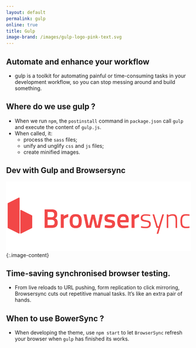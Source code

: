 ```yaml
---
layout: default
permalink: gulp
online: true
title: Gulp
image-brand: /images/gulp-logo-pink-text.svg
---
```

## Automate and enhance your workflow

* gulp is a toolkit for automating painful or time-consuming tasks in your development workflow, so you can stop messing around and build something.

## Where do we use gulp ?

* When we run `npm`, the `postinstall` command in `package.json` call `gulp` and execute the content of `gulp.js`.
* When called, it:
    * process the `sass` files;
    * unify and unglify `css` and `js` files;
    * create minified images.

## Dev with Gulp and Browsersync

![](/images/browsersync.svg){:.image-content}

## Time-saving synchronised browser testing.

* From live reloads to URL pushing, form replication to click mirroring, Browsersync cuts out repetitive manual tasks. It’s like an extra pair of hands.

## When to use BowerSync ?

* When developing the theme, use `npm start` to let `BrowserSync` refresh your browser when `gulp` has finished its works.

